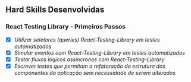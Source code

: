 ## Hard Skills Desenvolvidas

### React Testing Library - Primeiros Passos

- [X] _Utilizar seletores (queries) React-Testing-Library em testes automatizados_
- [X] _Simular eventos com React-Testing-Library em testes automatizados_
- [X] _Testar fluxos lógicos assíncronos com React-Testing-Library_
- [X] _Escrever testes que permitam a refatoração da estrutura dos componentes da aplicação sem necessidade de serem alterados_

